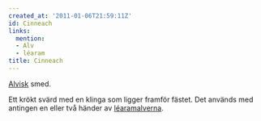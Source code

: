 ```yaml
---
created_at: '2011-01-06T21:59:11Z'
id: Cinneach
links:
  mention:
  - Alv
  - léaram
title: Cinneach
---
```


[Alvisk] smed.

Ett krökt svärd med en klinga som ligger framför fästet. Det används med antingen en eller två
händer av [léaramalverna].

  [Alvisk]: Alv
  [léaramalverna]: léaram
